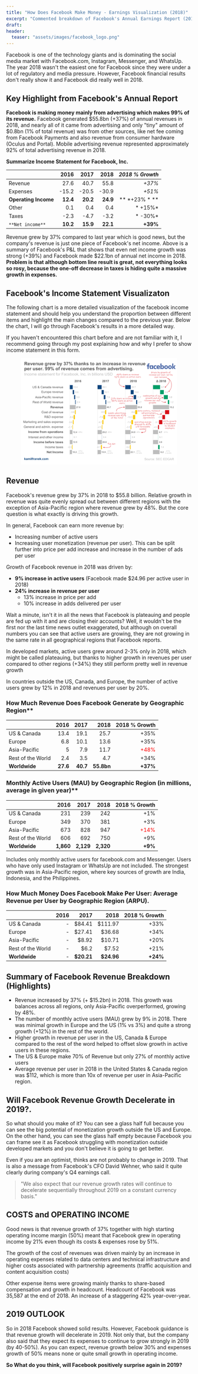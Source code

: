 ```yaml
---
title: "How Does Facebook Make Money - Earnings Visualization (2018)"
excerpt: "Commented breakdown of Facebook's Annual Earnings Report (2018) with visualization of Facebook's income statement (P&L) using waterfall chart"
draft:
header: 
  teaser: "assets/images/facebook_logo.png"
---
```

Facebook is one of the technology giants and is dominating the social media market with Facebook.com, Instagram, Messenger, and WhatsUp.  The year 2018 wasn't the easiest one for Facebook since they were under a lot of regulatory and media pressure. However, Facebook financial results don't really show it and Facebook did really well in 2018.

## Key Highlight from Facebook's Annual Report

**Facebook is making money mainly from advertising which makes 99% of its revenue.** Facebook generated  $55.8bn (+37%) of annual revenues in 2018, and nearly all of it came from advertising and only "tiny" amount of $0.8bn (1% of total revenue) was from other sources, like net fee coming from Facebook Payments and also revenue from consumer hardware (Oculus and Portal). Mobile advertising revenue represented approximately 92% of total advertising revenue in 2018.

**Summarize Income Statement for Facebook, Inc.**

| 								| 2016 	| 2017	| 2018 	| *2018 % Growth*|
|-------------------------------|------:|------:|------:|------:|
|Revenue						| 27.6  | 40.7	| 55.8	| *+37%*	| 
|Expenses 						| -15.2 | -20.5	| -30.9	| *+51%*	| 
|**Operating Income**	        |**12.4**| **20.2**	| **24.9**| ** *+23% * **|
|Other   						| 0.1  	| 0.4	| 0.4	|* +15%*	|
|Taxes    						| -2.3  | -4.7	| -3.2	|* -30%*	|
|`**Net income**`				    |**10.2**	|**15.9**	|**22.1**	| **+39%**|

Revenue grew by 37% compared to last year which is good news, but the company's revenue is just one piece of Facebook's net income. Above is a summary of Facebook's P&L that shows that even net income growth was strong (+39%) and Facebook made $22.1bn of annual net income in 2018. **Problem is that although bottom line result is great, not everything looks so rosy, because the one-off decrease in taxes is hiding quite a massive growth in expenses.**

## Facebook's Income Statement Visualizaton

The following chart is a more detailed visualization of the facebook income statement and should help you understand the proportion between different items and highlight the main changes compared to the previous year. Below the chart, I will go through Facebook's results in a more detailed way. 

If you haven't encountered this chart before and are not familiar with it, I recommend going through my post explaining how and why I prefer to show income statement in this form.

<figure>
    <a href="/assets/images/facebook_income_statement_2018.png">
        <img src="/assets/images/facebook_income_statement_2018.png" 
             alt="Income statement (P&L) visualization for Facebook, Inc. (waterfall chart)">
    </a>
</figure>


## Revenue

Facebook's revenue grew by 37% in 2018 to $55.8 billion. Relative growth in revenue was quite evenly spread out between different regions with the exception of Asia-Pacific region where revenue grew by 48%. But the core question is what exactly is driving this growth. 


In general, Facebook can earn more revenue by:
- Increasing number of active users
- Increasing user monetization (revenue per user). This can be split further into price per add increase and increase in the number of ads per user

Growth of Facebook revenue in 2018 was driven by:
- **9% increase in active users** (Facebook made $24.96 per active user in 2018)
- **24% increase in revenue per user** 
	- 13% increase in price per add
	- 10% increase in adds delivered per user 

Wait a minute, isn't it in all the news that Facebook is plateauing and people are fed up with it and are closing their accounts?  Well, it wouldn't be the first nor the last time news outlet exaggerated, but although on overall numbers you can see that active users are growing, they are not growing in the same rate in all geographical regions that Facebook reports. 

In developed markets, active users grew around 2-3% only in 2018, which might be called plateauing, but thanks to higher growth in revenues per user compared to other regions (+34%) they still perform pretty well in revenue growth

In countries outside the US, Canada, and Europe, the number of active users grew by  12% in 2018 and revenues per user by 20%.



### How Much Revenue Does Facebook Generate by Geographic Region**

| 								| 2016 	| 2017	| 2018 	| 2018 % Growth|
|-------------------------------|------:|------:|------:|------:|
|US & Canada					| 13.4  | 19.1	| 25.7	| +35%	| 
|Europe 						| 6.8   | 10.1	| 13.6	| +35%  |
|Asia-Pacific   			    | 5  	| 7.9	| 11.7	| <span style="color:red">+48% </span>	|
|Rest of the World    			| 2.4   | 3.5	| 4.7	| +34%	|
|**Worldwide**				    |**27.6**	|**40.7**	|**55.8bn**	| **+37%**|


### Monthly Active Users (MAU) by Geographic Region (in millions, average in given year)**

| 								| 2016 	| 2017	| 2018 	| 2018 % Growth|
|-------------------------------|------:|------:|------:|------:|
|US & Canada					| 231   | 239	| 242	| +1%   |	
|Europe 						| 349   | 370	| 381	| +3%   |
|Asia-Pacific   			    | 673	| 828	| 947	| <span style="color:red">+14% </span>	|
|Rest of the World    			| 606   | 692	| 750	| +9%	|
|**Worldwide**				    |**1,860**	|**2,129**	|**2,320**	| **+9%**|

Includes only monthly active users for facebook.com and Messenger. Users who have only used Instagram or WhatsUp are not included. The strongest growth was in Asia-Pacific region, where key sources of growth are India, Indonesia, and the Philippines.

### How Much Money Does Facebook Make Per User: Average Revenue per User by Geographic Region (ARPU).

| 								| 2016 	| 2017	| 2018 	| 2018 % Growth|
|-------------------------------|------:|------:|------:|------:|
|US & Canada					| -     | $84.41	| $111.97| +33% 	| 
|Europe 						| -     | $27.41	| $36.68	| +34%  |
|Asia-Pacific   			    | - 	| $8.92	| $10.71	| +20%  |
|Rest of the World    			| -     | $6.2	| $7.52	| +21%	|
|**Worldwide**				    |-	    |**$20.21**	|**$24.96**	| **+24%**|

## Summary of Facebook Revenue Breakdown (Highlights)

- Revenue increased by 37% (+ $15.2bn) in 2018. This growth was balances across all regions, only Asia-Pacific overperformed, growing by 48%.
- The number of monthly active users (MAU) grew by 9% in 2018. There was minimal growth in Europe and the US (1% vs 3%) and quite a strong growth (+12%) in the rest of the world.
- Higher growth in revenue per user in the US, Canada & Europe compared to the rest of the word helped to offset slow growth in active users in these regions.
- The US & Europe make 70% of Revenue but only 27% of monthly active users
- Average revenue per user in 2018 in the United States & Canada region was $112, which is more than 10x of revenue per user in Asia-Pacific region.

## Will Facebook Revenue Growth Decelerate in 2019?.

So what should you make of it? You can see a glass half full because you can see the big potential of monetization growth outside the US and Europe. On the other hand, you can see the glass half empty because Facebook you can frame see it as Facebook struggling with monetization outside developed markets and you don't believe it is going to get better.

Even if you are an optimist, thinks are not probably to change in 2019. That is also a message from Facebook's CFO David Wehner, who said it quite clearly during company's  Q4 earnings call.

> "We also expect that our revenue growth rates will
continue to decelerate sequentially throughout 2019 on a constant currency basis." 

## COSTS and OPERATING INCOME

Good news is that revenue growth of 37% together with high starting operating income margin (50%) meant that Facebook grew in operating income by 21% even though its costs & expenses rose by 51%. 

The growth of the cost of revenues was driven mainly by an increase in operating expenses related to data centers and technical infrastructure and higher costs associated with partnership agreements (traffic acquisition and content acquisition costs)

Other expense items were growing mainly thanks to share-based compensation and growth in headcount. Headcount of Facebook was 35,587 at the end of 2018. An increase of a staggering 42% year-over-year.

## 2019 OUTLOOK

So in 2018 Facebook showed solid results. However, Facebook guidance is that revenue growth will decelerate in 2019. Not only that, but the company also said that they expect its expenses to continue to grow strongly in 2019 (by 40-50%).  As you can expect, revenue growth below 30% and expenses growth of 50% means none or quite small growth in operating income. 

**So What do you think, will Facebook positively surprise again in 2019?**